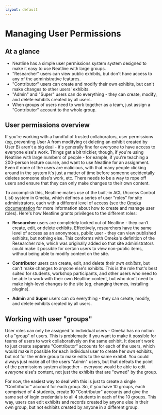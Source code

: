 ```yaml
---
layout: default
---
```

# Managing User Permissions

## At a glance

  - Neatline has a simple user permissions system system designed to make it easy to use Neatline with large groups.
  - "Researcher" users can view public exhibits, but don't have access to any of the administrative features.
  - "Contributor" users can create and modify their own exhibits, but can't make changes to other users' exhibits.
  - "Admin" and "Super" users can do everything - they can create, modify, and delete exhibits created by all users.
  - When groups of users need to work together as a team, just assign a "Contributor" account to the whole group.

## User permissions overview

If you're working with a handful of trusted collaborators, user permissions (eg, preventing User A from modifying ot deleting an exhibit created by User B) aren't a big deal - it's generally fine for everyone to have access to everyone else's work. Things get a bit trickier, though, if you're using Neatline with large numbers of people - for eample, if you're teaching a 200-person lecture course, and want to use Neatline for an assignment. Even if none of the users are malicious, with that many people clicking around in the system it's just a matter of time before someone accidentally deletes someone else's work, etc. There needs to be a way to rope off users and ensure that they can only make changes to their own content.

To accomplish this, Neatline makes use of the built-in ACL (Access Control List) system in Omeka, which defines a series of user "roles" for site administrators, each with a different level of access (see the [Omeka documentation][omeka-acl] for more information about how to create and manage user roles). Here's how Neatline grants privileges to the different roles:

  - **Researcher** users are completely locked out of Neatline - they can't create, edit, or delete exhibits. Effectively, researchers have the same level of access as an anonymous, public user - they can view published exhibits, but nothing else. This conforms with Omeka's definition of the Researcher role, which was originally added so that site administrators could make it possible for certain users to _view_ non-public items, without being able to modify content on the site.

  - **Contributor** users can create, edit, and delete _their own exhibits_, but can't make changes to anyone else's exhibits. This is the role that's best suited for students, workshop participants, and other users who need to be able to work with their own Neatline content, but who don't need to make high-level changes to the site (eg, changing themes, installing plugins).

  - **Admin** and **Super** users can do everything - they can create, modify, and delete exhibits created by all users.

## Working with user "groups"

User roles can only be assigned to individual users - Omeka has no notion of a "group" of users. This is problematic if you want to make it possible for teams of users to work collaboratively on the same exhibit. It doesn't work to just create separate "Contributor" accounts for each of the users, which would make it possible for each individual user to create her _own_ exhibits, but not for the entire group to make edits to the same exhibit. You could always just make all of the users "Admin" users, but that defeats the point of the permissions system altogether - everyone would be able to edit _everyone_ else's content, not just the exhibits that are "owned" by the group.

For now, the easiest way to deal with this is just to create a single "Contributor" account for each group. So, if you have 10 groups, each comprised of 4 students, create 10 "Contributor" accounts and give the same set of login credentials to all 4 students in each of the 10 groups. This way, users can edit exhibits and records created by anyone else in their own group, but not exhibits created by anyone in a different group.


[omeka-acl]: http://omeka.org/codex/Managing_Users_2.0
